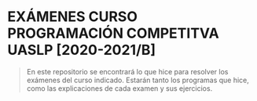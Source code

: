# EXÁMENES CURSO PROGRAMACIÓN COMPETITVA UASLP [2020-2021/B]
>
> En este repositorio se encontrará lo que hice para resolver los exámenes del
> curso indicado. Estarán tanto los programas que hice, como las explicaciones
> de cada examen y sus ejercicios.
>
